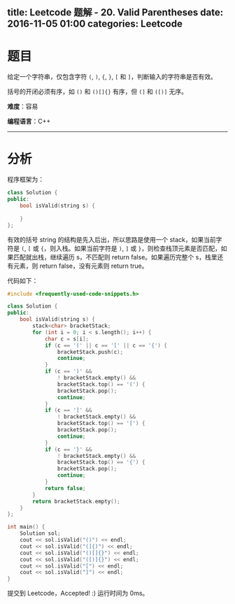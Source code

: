 title: Leetcode 题解 - 20. Valid Parentheses
date: 2016-11-05 01:00
categories: Leetcode
---

# 题目

给定一个字符串，仅包含字符 `(`, `)`, `{`, `}`, `[` 和 `]`，判断输入的字符串是否有效。

括号的开闭必须有序，如 `()` 和 `()[]{}` 有序，但 `(]` 和 `([)]` 无序。

<!-- more -->

**难度**：容易

**编程语言**：C++

---

# 分析

程序框架为：

```cpp
class Solution {
public:
    bool isValid(string s) {
        
    }
};
```

有效的括号 string 的结构是先入后出，所以思路是使用一个 stack，如果当前字符是 `(`, `[` 或 `{`，则入栈。如果当前字符是 `)`, `]` 或 `}`，则检查栈顶元素是否匹配，如果匹配就出栈，继续遍历 s，不匹配则 return false。如果遍历完整个 s，栈里还有元素，则 return false，没有元素则 return true。

代码如下：

```cpp
#include <frequently-used-code-snippets.h>

class Solution {
public:
    bool isValid(string s) {
        stack<char> bracketStack;
        for (int i = 0; i < s.length(); i++) {
            char c = s[i];
            if (c == '(' || c == '[' || c == '{') {
                bracketStack.push(c);
                continue;
            }
            if (c == ')' &&
                ! bracketStack.empty() &&
                bracketStack.top() == '(') {
                bracketStack.pop();
                continue;
            }
            if (c == ']' &&
                ! bracketStack.empty() &&
                bracketStack.top() == '[') {
                bracketStack.pop();
                continue;
            }
            if (c == '}' &&
                ! bracketStack.empty() &&
                bracketStack.top() == '{') {
                bracketStack.pop();
                continue;
            }
            return false;
        }
        return bracketStack.empty();
    }
};

int main() {
    Solution sol;
    cout << sol.isValid("()") << endl;
    cout << sol.isValid("(]{)") << endl;
    cout << sol.isValid("()[]{}") << endl;
    cout << sol.isValid("([)]{}") << endl;
    cout << sol.isValid("[") << endl;
    cout << sol.isValid("]") << endl;
}
```

提交到 Leetcode，Accepted! :) 运行时间为 0ms。
